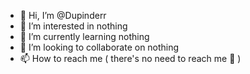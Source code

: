- 👋 Hi, I’m @Dupinderr
- 👀 I’m interested in nothing
- 🌱 I’m currently learning nothing
- 💞️ I’m looking to collaborate on nothing
- 📫 How to reach me ( there's no need to reach me 🫠 )

<!---
Dupinderr/Dupinderr is a ✨ special ✨ repository because its `README.md` (this file) appears on your GitHub profile.
You can click the Preview link to take a look at your changes.
--->

